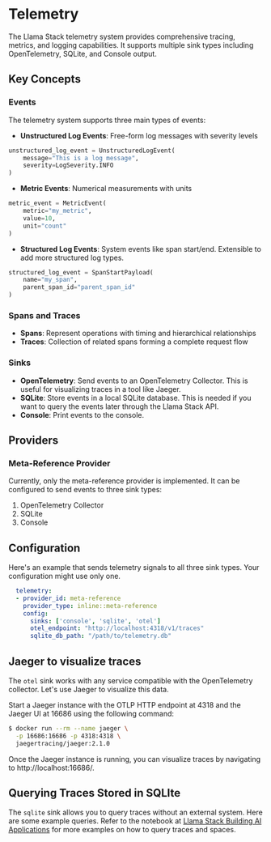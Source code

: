 # Telemetry


The Llama Stack telemetry system provides comprehensive tracing, metrics, and logging capabilities. It supports multiple sink types including OpenTelemetry, SQLite, and Console output.

## Key Concepts

### Events
The telemetry system supports three main types of events:

- **Unstructured Log Events**: Free-form log messages with severity levels
```python
unstructured_log_event = UnstructuredLogEvent(
    message="This is a log message",
    severity=LogSeverity.INFO
)
```
- **Metric Events**: Numerical measurements with units
```python
metric_event = MetricEvent(
    metric="my_metric",
    value=10,
    unit="count"
)
```
- **Structured Log Events**: System events like span start/end. Extensible to add more structured log types.
```python
structured_log_event = SpanStartPayload(
    name="my_span",
    parent_span_id="parent_span_id"
)
```

### Spans and Traces
- **Spans**: Represent operations with timing and hierarchical relationships
- **Traces**: Collection of related spans forming a complete request flow

### Sinks
- **OpenTelemetry**: Send events to an OpenTelemetry Collector. This is useful for visualizing traces in a tool like Jaeger.
- **SQLite**: Store events in a local SQLite database. This is needed if you want to query the events later through the Llama Stack API.
- **Console**: Print events to the console.

## Providers

### Meta-Reference Provider
Currently, only the meta-reference provider is implemented. It can be configured to send events to three sink types:
1) OpenTelemetry Collector
2) SQLite
3) Console

## Configuration

Here's an example that sends telemetry signals to all three sink types. Your configuration might use only one.
```yaml
  telemetry:
  - provider_id: meta-reference
    provider_type: inline::meta-reference
    config:
      sinks: ['console', 'sqlite', 'otel']
      otel_endpoint: "http://localhost:4318/v1/traces"
      sqlite_db_path: "/path/to/telemetry.db"
```

## Jaeger to visualize traces

The `otel` sink works with any service compatible with the OpenTelemetry collector. Let's use Jaeger to visualize this data.

Start a Jaeger instance with the OTLP HTTP endpoint at 4318 and the Jaeger UI at 16686 using the following command:

```bash
$ docker run --rm --name jaeger \
  -p 16686:16686 -p 4318:4318 \
  jaegertracing/jaeger:2.1.0
```

Once the Jaeger instance is running, you can visualize traces by navigating to http://localhost:16686/.

## Querying Traces Stored in SQLIte

The `sqlite` sink allows you to query traces without an external system. Here are some example queries. Refer to the notebook at [Llama Stack Building AI Applications](https://github.com/meta-llama/llama-stack/blob/main/docs/getting_started.ipynb) for more examples on how to query traces and spaces.
